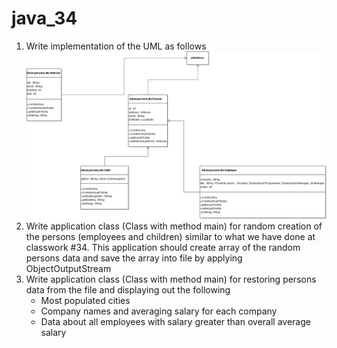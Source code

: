# java_34
1. Write implementation of the UML as follows
![alt text](https://github.com/alexshtilman/java_34/blob/master/34-HW_ObjectStreamPersons/bin/telran/img.png?raw=true)
1.  Write application class (Class with method main) for random creation of the persons (employees and children) similar to what we have done at classwork #34. This application should create array of the random persons data and save the array into file by applying ObjectOutputStream
1. Write application class (Class with method main) for restoring persons data from the file and displaying out the following 
   - Most populated cities
   - Company names and averaging salary for each company
   - Data about all employees with salary greater than overall average salary
